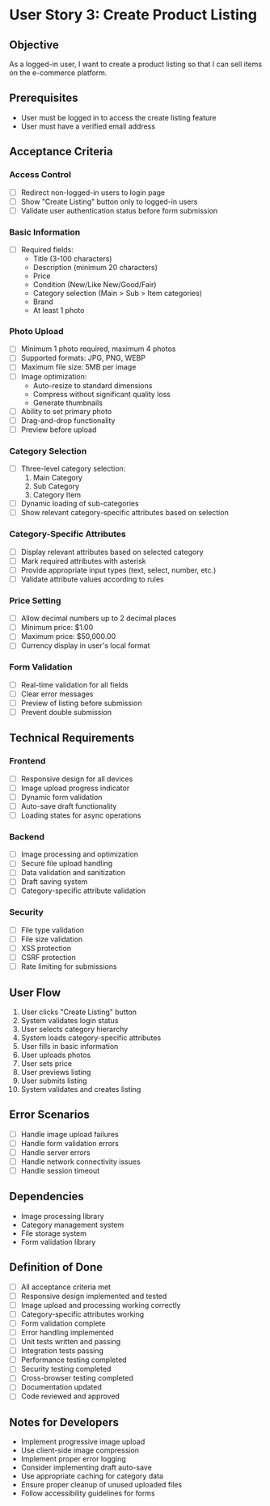 # User Story 3: Create Product Listing

## Objective
As a logged-in user, I want to create a product listing so that I can sell items on the e-commerce platform.

## Prerequisites
- User must be logged in to access the create listing feature
- User must have a verified email address

## Acceptance Criteria

### Access Control
- [ ] Redirect non-logged-in users to login page
- [ ] Show "Create Listing" button only to logged-in users
- [ ] Validate user authentication status before form submission

### Basic Information
- [ ] Required fields:
  - Title (3-100 characters)
  - Description (minimum 20 characters)
  - Price
  - Condition (New/Like New/Good/Fair)
  - Category selection (Main > Sub > Item categories)
  - Brand
  - At least 1 photo

### Photo Upload
- [ ] Minimum 1 photo required, maximum 4 photos
- [ ] Supported formats: JPG, PNG, WEBP
- [ ] Maximum file size: 5MB per image
- [ ] Image optimization:
  - Auto-resize to standard dimensions
  - Compress without significant quality loss
  - Generate thumbnails
- [ ] Ability to set primary photo
- [ ] Drag-and-drop functionality
- [ ] Preview before upload

### Category Selection
- [ ] Three-level category selection:
  1. Main Category
  2. Sub Category
  3. Category Item
- [ ] Dynamic loading of sub-categories
- [ ] Show relevant category-specific attributes based on selection

### Category-Specific Attributes
- [ ] Display relevant attributes based on selected category
- [ ] Mark required attributes with asterisk
- [ ] Provide appropriate input types (text, select, number, etc.)
- [ ] Validate attribute values according to rules

### Price Setting
- [ ] Allow decimal numbers up to 2 decimal places
- [ ] Minimum price: $1.00
- [ ] Maximum price: $50,000.00
- [ ] Currency display in user's local format

### Form Validation
- [ ] Real-time validation for all fields
- [ ] Clear error messages
- [ ] Preview of listing before submission
- [ ] Prevent double submission

## Technical Requirements

### Frontend
- [ ] Responsive design for all devices
- [ ] Image upload progress indicator
- [ ] Dynamic form validation
- [ ] Auto-save draft functionality
- [ ] Loading states for async operations

### Backend
- [ ] Image processing and optimization
- [ ] Secure file upload handling
- [ ] Data validation and sanitization
- [ ] Draft saving system
- [ ] Category-specific attribute validation

### Security
- [ ] File type validation
- [ ] File size validation
- [ ] XSS protection
- [ ] CSRF protection
- [ ] Rate limiting for submissions

## User Flow
1. User clicks "Create Listing" button
2. System validates login status
3. User selects category hierarchy
4. System loads category-specific attributes
5. User fills in basic information
6. User uploads photos
7. User sets price
8. User previews listing
9. User submits listing
10. System validates and creates listing

## Error Scenarios
- [ ] Handle image upload failures
- [ ] Handle form validation errors
- [ ] Handle server errors
- [ ] Handle network connectivity issues
- [ ] Handle session timeout

## Dependencies
- Image processing library
- Category management system
- File storage system
- Form validation library

## Definition of Done
- [ ] All acceptance criteria met
- [ ] Responsive design implemented and tested
- [ ] Image upload and processing working correctly
- [ ] Category-specific attributes working
- [ ] Form validation complete
- [ ] Error handling implemented
- [ ] Unit tests written and passing
- [ ] Integration tests passing
- [ ] Performance testing completed
- [ ] Security testing completed
- [ ] Cross-browser testing completed
- [ ] Documentation updated
- [ ] Code reviewed and approved

## Notes for Developers
- Implement progressive image upload
- Use client-side image compression
- Implement proper error logging
- Consider implementing draft auto-save
- Use appropriate caching for category data
- Ensure proper cleanup of unused uploaded files
- Follow accessibility guidelines for forms
